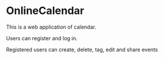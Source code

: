 # OnlineCalendar
This is a web application of calendar.

Users can register and log in.

Registered users can create, delete, tag, edit and share events

